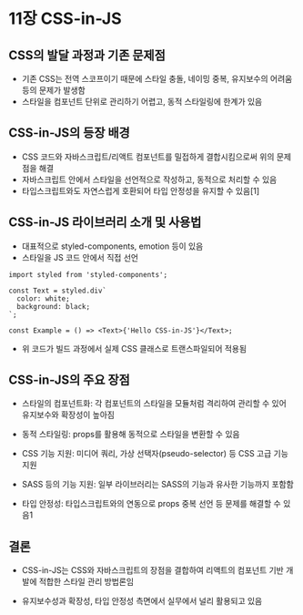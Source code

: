 # 11장 CSS-in-JS

## CSS의 발달 과정과 기존 문제점

- 기존 CSS는 전역 스코프이기 때문에 스타일 충돌, 네이밍 중복, 유지보수의 어려움 등의 문제가 발생함
- 스타일을 컴포넌트 단위로 관리하기 어렵고, 동적 스타일링에 한계가 있음

## CSS-in-JS의 등장 배경

- CSS 코드와 자바스크립트/리액트 컴포넌트를 밀접하게 결합시킴으로써 위의 문제점을 해결
- 자바스크립트 안에서 스타일을 선언적으로 작성하고, 동적으로 처리할 수 있음
- 타입스크립트와도 자연스럽게 호환되어 타입 안정성을 유지할 수 있음[1]

## CSS-in-JS 라이브러리 소개 및 사용법

- 대표적으로 styled-components, emotion 등이 있음
- 스타일을 JS 코드 안에서 직접 선언

```tsx
import styled from 'styled-components';

const Text = styled.div`
  color: white;
  background: black;
`;

const Example = () => <Text>{'Hello CSS-in-JS'}</Text>;

```

- 위 코드가 빌드 과정에서 실제 CSS 클래스로 트랜스파일되어 적용됨

## CSS-in-JS의 주요 장점
- 스타일의 컴포넌트화: 각 컴포넌트의 스타일을 모듈처럼 격리하여 관리할 수 있어 유지보수와 확장성이 높아짐

- 동적 스타일링: props를 활용해 동적으로 스타일을 변환할 수 있음

- CSS 기능 지원: 미디어 쿼리, 가상 선택자(pseudo-selector) 등 CSS 고급 기능 지원

- SASS 등의 기능 지원: 일부 라이브러리는 SASS의 기능과 유사한 기능까지 포함함

- 타입 안정성: 타입스크립트와의 연동으로 props 중복 선언 등 문제를 해결할 수 있음1

## 결론
- CSS-in-JS는 CSS와 자바스크립트의 장점을 결합하여 리액트의 컴포넌트 기반 개발에 적합한 스타일 관리 방법론임

- 유지보수성과 확장성, 타입 안정성 측면에서 실무에서 널리 활용되고 있음